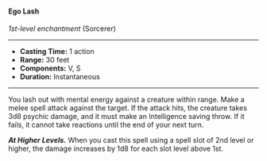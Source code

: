 #### Ego Lash
*1st-level enchantment* (Sorcerer)
___
- **Casting Time:** 1 action
- **Range:** 30 feet
- **Components:** V, S
- **Duration:** Instantaneous
---
You lash out with mental energy against a creature
within range. Make a melee spell attack against the
target. If the attack hits, the creature takes 3d8
psychic damage, and it must make an Intelligence
saving throw. If it fails, it cannot take reactions until
the end of your next turn.

***At Higher Levels.***  When you cast this spell using
a spell slot of 2nd level or higher, the damage
increases by 1d8 for each slot level above 1st.
